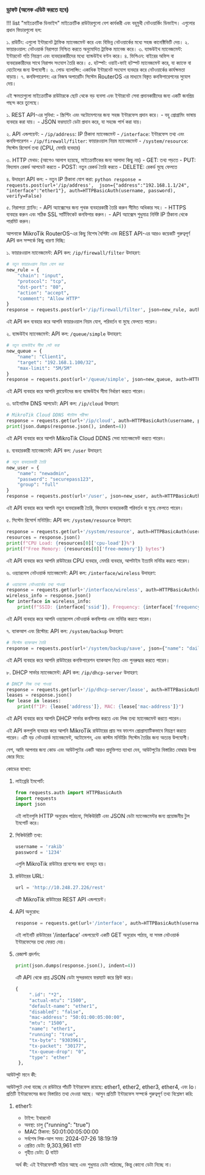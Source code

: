 ### ড্রাফট (অনেক এডিট করতে হবে)

!!! list "মাইক্রোটিক ডিভাইস"
   মাইক্রোটিক রাউটারগুলো বেশ কার্যকরী এবং বহুমুখী নেটওয়ার্কিং ডিভাইস। এগুলোর প্রধান ফিচারগুলো হল:

   ১. রাউটিং: এগুলো ইন্টারনেট ট্রাফিক ম্যানেজমেন্ট করে এবং বিভিন্ন নেটওয়ার্কের মধ্যে সহজ কানেক্টিভিটি দেয়।
   ২. ফায়ারওয়াল: নেটওয়ার্ক নিরাপত্তা নিশ্চিত করতে অনুমোদিত ট্রাফিক ম্যানেজ করে।
   ৩. ব্যান্ডউইথ ম্যানেজমেন্ট: ইন্টারনেট গতি নিয়ন্ত্রণ এবং ব্যবহারকারীদের মধ্যে ব্যান্ডউইথ বণ্টন করে।
   ৪. ভিপিএন: বাইরের অফিস বা ব্যবহারকারীদের সাথে নিরাপদ সংযোগ তৈরি করে।
   ৫. হটস্পট: ওয়াই-ফাই হটস্পট ম্যানেজমেন্ট করে, যা ক্যাফে বা হোটেলের জন্য উপযোগী।
   ৬. লোড ব্যালান্সিং: একাধিক ইন্টারনেট সংযোগ ব্যবহার করে নেটওয়ার্কের কার্যক্ষমতা বাড়ায়।
   ৭. কনফিগারেশন: এর নিজস্ব অপারেটিং সিস্টেম RouterOS এর মাধ্যমে বিস্তৃত কনফিগারেশনের সুযোগ দেয়।

   এই ক্ষমতাগুলো মাইক্রোটিক রাউটারকে ছোট থেকে বড় ব্যবসা এবং ইন্টারনেট সেবা প্রদানকারীদের জন্য একটি জনপ্রিয় পছন্দ করে তুলেছে।

১. REST API-এর সুবিধা:
      - স্ক্রিপ্টিং এবং অটোমেশনের জন্য সহজ ইন্টারফেস প্রদান করে।
      - বহু প্রোগ্রামিং ভাষায় ব্যবহার করা যায়।
      - JSON ফরম্যাটে ডেটা প্রদান করে, যা সহজে পার্স করা যায়।

২. API এন্ডপয়েন্ট:
      - `/ip/address`: IP ঠিকানা ম্যানেজমেন্ট
      - `/interface`: ইন্টারফেস তথ্য এবং কনফিগারেশন
      - `/ip/firewall/filter`: ফায়ারওয়াল নিয়ম ম্যানেজমেন্ট
      - `/system/resource`: সিস্টেম রিসোর্স তথ্য (CPU, মেমরি ব্যবহার)

৩. HTTP মেথড: (আগেও আলাপ হয়েছে, মাইক্রোটিকের জন্য আলাদা কিছু নয়)
      - GET: তথ্য পড়তে
      - PUT: বিদ্যমান রেকর্ড আপডেট করতে
      - POST: নতুন রেকর্ড তৈরি করতে
      - DELETE: রেকর্ড মুছে ফেলতে

৪. উদাহরণ API কল:
      - নতুন IP ঠিকানা যোগ করা:
     ```python
     response = requests.post(url+'/ip/address', 
                              json={"address":"192.168.1.1/24", "interface":"ether1"},
                              auth=HTTPBasicAuth(username, password), verify=False)
     ```

৫. নিরাপত্তা প্ল্যানিং:
      - API অ্যাক্সেসের জন্য পৃথক ব্যবহারকারী তৈরি করুন সীমিত অধিকার সহ।
      - HTTPS ব্যবহার করুন এবং সঠিক SSL সার্টিফিকেট কনফিগার করুন।
      - API অ্যাক্সেস শুধুমাত্র নির্দিষ্ট IP ঠিকানা থেকে পারমিট করুন।

আপনাকে MikroTik RouterOS-এর কিছু বিশেষ বৈশিষ্ট্য এবং REST API-এর আরও কয়েকটি গুরুত্বপূর্ণ API কল সম্পর্কে কিছু ধারণা দিচ্ছি:

১. ফায়ারওয়াল ম্যানেজমেন্ট:
   API কল: `/ip/firewall/filter`
   উদাহরণ:
   ```python
   # নতুন ফায়ারওয়াল নিয়ম যোগ করা
   new_rule = {
       "chain": "input",
       "protocol": "tcp",
       "dst-port": "80",
       "action": "accept",
       "comment": "Allow HTTP"
   }
   response = requests.post(url+'/ip/firewall/filter', json=new_rule, auth=HTTPBasicAuth(username, password), verify=False)
   ```
   এই API কল ব্যবহার করে আপনি ফায়ারওয়াল নিয়ম যোগ, পরিবর্তন বা মুছে ফেলতে পারেন।

২. ব্যান্ডউইথ ম্যানেজমেন্ট:
   API কল: `/queue/simple`
   উদাহরণ:
   ```python
   # নতুন ব্যান্ডউইথ সীমা সেট করা
   new_queue = {
       "name": "Client1",
       "target": "192.168.1.100/32",
       "max-limit": "5M/5M"
   }
   response = requests.post(url+'/queue/simple', json=new_queue, auth=HTTPBasicAuth(username, password), verify=False)
   ```
   এই API ব্যবহার করে আপনি ক্লায়েন্টদের জন্য ব্যান্ডউইথ সীমা নির্ধারণ করতে পারেন।

৩. ডাইনামিক DNS আপডেট:
   API কল: `/ip/cloud`
   উদাহরণ:
   ```python
   # MikroTik Cloud DDNS স্ট্যাটাস পরীক্ষা
   response = requests.get(url+'/ip/cloud', auth=HTTPBasicAuth(username, password), verify=False)
   print(json.dumps(response.json(), indent=4))
   ```
   এই API ব্যবহার করে আপনি MikroTik Cloud DDNS সেবা ম্যানেজমেন্ট করতে পারেন।

৪. ব্যবহারকারী ম্যানেজমেন্ট:
   API কল: `/user`
   উদাহরণ:
   ```python
   # নতুন ব্যবহারকারী তৈরি
   new_user = {
       "name": "newadmin",
       "password": "securepass123",
       "group": "full"
   }
   response = requests.post(url+'/user', json=new_user, auth=HTTPBasicAuth(username, password), verify=False)
   ```
   এই API ব্যবহার করে আপনি নতুন ব্যবহারকারী তৈরি, বিদ্যমান ব্যবহারকারী পরিবর্তন বা মুছে ফেলতে পারেন।

৫. সিস্টেম রিসোর্স মনিটরিং:
   API কল: `/system/resource`
   উদাহরণ:
   ```python
   response = requests.get(url+'/system/resource', auth=HTTPBasicAuth(username, password), verify=False)
   resources = response.json()
   print(f"CPU Load: {resources[0]['cpu-load']}%")
   print(f"Free Memory: {resources[0]['free-memory']} bytes")
   ```
   এই API ব্যবহার করে আপনি রাউটারের CPU ব্যবহার, মেমরি ব্যবহার, আপটাইম ইত্যাদি মনিটর করতে পারেন।

৬. ওয়্যারলেস নেটওয়ার্ক ম্যানেজমেন্ট:
   API কল: `/interface/wireless`
   উদাহরণ:
   ```python
   # ওয়্যারলেস নেটওয়ার্কের তথ্য পাওয়া
   response = requests.get(url+'/interface/wireless', auth=HTTPBasicAuth(username, password), verify=False)
   wireless_info = response.json()
   for interface in wireless_info:
       print(f"SSID: {interface['ssid']}, Frequency: {interface['frequency']}")
   ```
   এই API ব্যবহার করে আপনি ওয়্যারলেস নেটওয়ার্ক কনফিগার এবং মনিটর করতে পারেন।

৭. ব্যাকআপ এবং রিস্টোর:
   API কল: `/system/backup`
   উদাহরণ:
   ```python
   # সিস্টেম ব্যাকআপ তৈরি
   response = requests.post(url+'/system/backup/save', json={"name": "daily_backup"}, auth=HTTPBasicAuth(username, password), verify=False)
   ```
   এই API ব্যবহার করে আপনি রাউটারের কনফিগারেশন ব্যাকআপ নিতে এবং পুনরুদ্ধার করতে পারেন।

৮. DHCP সার্ভার ম্যানেজমেন্ট:
   API কল: `/ip/dhcp-server`
   উদাহরণ:
   ```python
   # DHCP লিজ তথ্য পাওয়া
   response = requests.get(url+'/ip/dhcp-server/lease', auth=HTTPBasicAuth(username, password), verify=False)
   leases = response.json()
   for lease in leases:
       print(f"IP: {lease['address']}, MAC: {lease['mac-address']}")
   ```
   এই API ব্যবহার করে আপনি DHCP সার্ভার কনফিগার করতে এবং লিজ তথ্য ম্যানেজমেন্ট করতে পারেন।

এই API কলগুলি ব্যবহার করে আপনি MikroTik রাউটারের প্রায় সব ফাংশন প্রোগ্রাম্যাটিকভাবে নিয়ন্ত্রণ করতে পারেন। এটি বড় নেটওয়ার্ক ম্যানেজমেন্ট, অটোমেশন, এবং কাস্টম মনিটরিং সিস্টেম তৈরির জন্য অত্যন্ত উপযোগী।

বেশ, আমি আপনার জন্য কোড এবং আউটপুটের একটি আরও প্রযুক্তিগত ব্যাখ্যা দেব, আউটপুটের বিস্তারিত বোঝার উপর জোর দিয়ে:

কোডের ব্যাখ্যা:

1. লাইব্রেরি ইমপোর্ট:
   ```python
   from requests.auth import HTTPBasicAuth
   import requests
   import json
   ```
   এই লাইনগুলি HTTP অনুরোধ পাঠানো, সিকিউরিটি এবং JSON ডেটা ম্যানেজমেন্টর জন্য প্রয়োজনীয় টুল ইমপোর্ট করে।

2. সিকিউরিটি তথ্য:
   ```python
   username = 'rakib'
   password = '1234'
   ```
   এগুলি MikroTik রাউটারে প্রবেশের জন্য ব্যবহৃত হয়।

3. রাউটারের URL:
   ```python
   url = 'http://10.248.27.226/rest'
   ```
   এটি MikroTik রাউটারের REST API এন্ডপয়েন্ট।

4. API অনুরোধ:
   ```python
   response = requests.get(url+'/interface', auth=HTTPBasicAuth(username, password), verify=False)
   ```
   এই লাইনটি রাউটারের '/interface' এন্ডপয়েন্টে একটি GET অনুরোধ পাঠায়, যা সমস্ত নেটওয়ার্ক ইন্টারফেসের তথ্য ফেরত দেয়।

5. রেজাল্ট প্রদর্শন:
   ```python
   print(json.dumps(response.json(), indent=4))
   ```
   এটি API থেকে প্রাপ্ত JSON ডেটা সুন্দরভাবে ফরম্যাট করে প্রিন্ট করে।

   ```python
   {
        ".id": "*2",
        "actual-mtu": "1500",
        "default-name": "ether1",
        "disabled": "false",
        "mac-address": "50:01:00:05:00:00",
        "mtu": "1500",
        "name": "ether1",
        "running": "true",
        "tx-byte": "9303961",
        "tx-packet": "30177",
        "tx-queue-drop": "0",
        "type": "ether"
    },
   ```

আউটপুট মানে কী:

আউটপুটে দেখা যাচ্ছে যে রাউটারে পাঁচটি ইন্টারফেস রয়েছে: ether1, ether2, ether3, ether4, এবং lo। প্রতিটি ইন্টারফেসের জন্য বিস্তারিত তথ্য দেওয়া আছে। আসুন প্রতিটি ইন্টারফেস সম্পর্কে গুরুত্বপূর্ণ তথ্য বিশ্লেষণ করি:

1. ether1:
   - টাইপ: ইথারনেট
   - অবস্থা: চালু ("running": "true")
   - MAC ঠিকানা: 50:01:00:05:00:00
   - সর্বশেষ লিঙ্ক-আপ সময়: 2024-07-26 18:19:19
   - প্রেরিত ডেটা: 9,303,961 বাইট
   - গৃহীত ডেটা: 0 বাইট

   অর্থ কী: এই ইন্টারফেসটি সক্রিয় আছে এবং শুধুমাত্র ডেটা পাঠাচ্ছে, কিন্তু কোনো ডেটা নিচ্ছে না।


